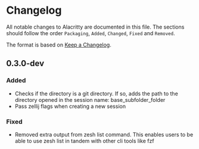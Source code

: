# Changelog

All notable changes to Alacritty are documented in this file.
The sections should follow the order `Packaging`, `Added`, `Changed`, `Fixed`
and `Removed`.

The format is based on [Keep a Changelog](https://keepachangelog.com/en/1.0.0/).

## 0.3.0-dev

### Added

- Checks if the directory is a git directory. If so, adds the path to the
directory opened in the session name: base_subfolder_folder
- Pass zellij flags when creating a new session

### Fixed

- Removed extra output from zesh list command. This enables users to be able
to use zesh list in tandem with other cli tools like fzf

